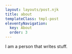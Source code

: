 ```yaml
---
layout: layouts/post.njk
title: about
templateClass: tmpl-post
eleventyNavigation:
  key: About
  order: 3
---
```


I am a person that writes stuff.
